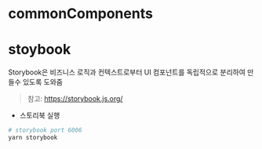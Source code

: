 # commonComponents


# stoybook
Storybook은 비즈니스 로직과 컨텍스트로부터 UI 컴포넌트를 독립적으로 분리하여 만들수 있도록 도와줌
 > 참고: https://storybook.js.org/

- 스토리북 실행
 ```bash
# storybook port 6006
yarn storybook
```